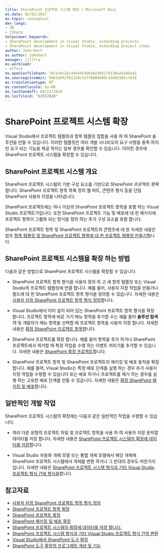 ```yaml
---
title: SharePoint 프로젝트 시스템 확장 | Microsoft Docs
ms.date: 02/02/2017
ms.topic: conceptual
dev_langs:
- VB
- CSharp
helpviewer_keywords:
- SharePoint development in Visual Studio, extending projects
- SharePoint development in Visual Studio, extending project items
author: John-Hart
ms.author: johnhart
manager: jillfra
ms.workload:
- office
ms.openlocfilehash: 7dce10c2bc44eb4fde6a6e38417d136ea5e9ba41
ms.sourcegitcommit: 94b3a052fb1229c7e7f8804b09c1d403385c7630
ms.translationtype: MT
ms.contentlocale: ko-KR
ms.lasthandoff: 04/23/2019
ms.locfileid: "62557026"
---
```

# <a name="extend-the-sharepoint-project-system"></a>SharePoint 프로젝트 시스템 확장
  Visual Studio에서 프로젝트 템플릿과 항목 템플릿 집합을 사용 하 여 SharePoint 솔루션을 만들 수 있습니다. 이러한 템플릿은 여러 개발 시나리오의 요구 사항을 충족 하지만 요구 되는 기능을 제공 하지는 일부 경우를 확인할 수 있습니다. 이러한 경우에 SharePoint 프로젝트 시스템을 확장할 수 있습니다.

## <a name="overview-of-the-sharepoint-project-system"></a>SharePoint 프로젝트 시스템 개요
 SharePoint 프로젝트 시스템의 기본 구성 요소를 기반으로 *SharePoint 프로젝트 항목*합니다. SharePoint 프로젝트 항목 목록 정의 웹 파트, 콘텐츠 형식 등을 단일 SharePoint 사용자 지정을 나타냅니다.

 SharePoint 프로젝트에는 하나 이상의 SharePoint 프로젝트 항목을 포함 하는 Visual Studio 프로젝트가입니다. 또한 SharePoint 프로젝트 기능 및 배포에 대 한 패키지에 프로젝트 항목이 그룹화 되는 방식을 정의 하는 추가 구성 요소를 포함 합니다.

 SharePoint 프로젝트 항목 및 SharePoint 프로젝트의 콘텐츠에 대 한 자세한 내용은 참조 [항목 템플릿 및 SharePoint 프로젝트 항목에 대 한 프로젝트 템플릿 만들기](../sharepoint/creating-item-templates-and-project-templates-for-sharepoint-project-items.md)합니다.

## <a name="how-to-extend-the-sharepoint-project-system"></a>SharePoint 프로젝트 시스템을 확장 하는 방법
 다음과 같은 방법으로 SharePoint 프로젝트 시스템을 확장할 수 있습니다.

- SharePoint 프로젝트 항목 형식을 사용자 정의 하 고 새 항목 템플릿 또는 Visual Studio의 프로젝트 템플릿에 연결 합니다. 예를 들어, 사용자 지정 작업을 만들거나 필드에 대 한 SharePoint 프로젝트 항목 형식을 정의할 수 있습니다. 자세한 내용은 [사용자 지정 SharePoint 프로젝트 항목 형식 정의](../sharepoint/defining-custom-sharepoint-project-item-types.md)합니다.

- Visual Studio에서 이미 설치 되어 있는 SharePoint 프로젝트 항목 형식을 확장 합니다. 프로젝트 항목에 바로 가기 메뉴 항목을 추가할 수는 예를 들어 **솔루션 탐색기** 및 개발자가 메뉴 항목을 선택할 때 프로젝트 항목을 사용자 지정 합니다. 자세한 내용은 [확장 SharePoint 프로젝트 항목](../sharepoint/extending-sharepoint-project-items.md)합니다.

- SharePoint 프로젝트를 확장 합니다. 예를 들어 항목을 추가 하거나 SharePoint 프로젝트에서 제거할 때 특정 작업을 수행 하는 이벤트 처리기를 추가할 수 있습니다. 자세한 내용은 [SharePoint 확장 프로젝트](../sharepoint/extending-sharepoint-projects.md)합니다.

- SharePoint 프로젝트 항목 및 SharePoint 프로젝트의 패키징 및 배포 동작을 확장 합니다. 예를 들어, Visual Studio는 특정 배포 단계를 실행 하는 경우 추가 사용자 지정 작업을 수행할 수 있습니다 또는 배포 하거나 프로젝트를 제거 하는 경우를 실행 하는 고유한 배포 단계를 만들 수 있습니다. 자세한 내용은 [확장 SharePoint 패키징 및 배포](../sharepoint/extending-sharepoint-packaging-and-deployment.md)합니다.

## <a name="common-development-tasks"></a>일반적인 개발 작업
 SharePoint 프로젝트 시스템의 확장에는 다음과 같은 일반적인 작업을 수행할 수 있습니다.

- 여러 다른 유형의 프로젝트 파일 및 프로젝트 항목을 사용 하 여 사용자 지정 문자열 데이터를 저장 합니다. 자세한 내용은 [SharePoint 프로젝트 시스템의 확장에 데이터를 저장](../sharepoint/saving-data-in-extensions-of-the-sharepoint-project-system.md)합니다.

- Visual Studio 자동화 개체 모델 또는 통합 개체 모델에서 해당 개체에 SharePoint 프로젝트 시스템에서 개체를 변환 하거나 그 반대의 경우도 마찬가지입니다. 자세한 내용은 [SharePoint 프로젝트 시스템 형식과 기타 Visual Studio 프로젝트 형식 간에 형식을](../sharepoint/converting-between-sharepoint-project-system-types-and-other-visual-studio-project-types.md)합니다.

## <a name="see-also"></a>참고자료
- [사용자 지정 SharePoint 프로젝트 항목 형식 정의](../sharepoint/defining-custom-sharepoint-project-item-types.md)
- [SharePoint 프로젝트 항목 확장](../sharepoint/extending-sharepoint-project-items.md)
- [SharePoint 프로젝트 확장](../sharepoint/extending-sharepoint-projects.md)
- [SharePoint 패키징 및 배포 확장](../sharepoint/extending-sharepoint-packaging-and-deployment.md)
- [SharePoint 프로젝트 시스템의 확장에 데이터를 저장 합니다.](../sharepoint/saving-data-in-extensions-of-the-sharepoint-project-system.md)
- [SharePoint 프로젝트 시스템 형식과 기타 Visual Studio 프로젝트 형식 간의 변환](../sharepoint/converting-between-sharepoint-project-system-types-and-other-visual-studio-project-types.md)
- [Visual Studio에서 SharePoint 도구 확장](../sharepoint/extending-the-sharepoint-tools-in-visual-studio.md)
- [SharePoint 도구 확장의 프로그래밍 개념 및 기능](../sharepoint/programming-concepts-and-features-for-sharepoint-tools-extensions.md)
